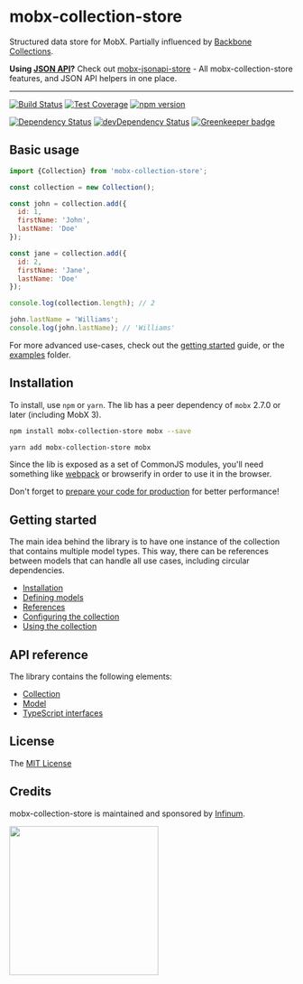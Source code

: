 # mobx-collection-store

Structured data store for MobX. Partially influenced by [Backbone Collections](http://backbonejs.org/#Collection).

**Using [JSON API](http://jsonapi.org/)?** Check out [mobx-jsonapi-store](https://github.com/infinum/mobx-jsonapi-store) - All mobx-collection-store features, and JSON API helpers in one place.

***

[![Build Status](https://travis-ci.org/infinum/mobx-collection-store.svg?branch=master)](https://travis-ci.org/infinum/mobx-collection-store)
[![Test Coverage](https://codeclimate.com/github/infinum/mobx-collection-store/badges/coverage.svg)](https://codeclimate.com/github/infinum/mobx-collection-store/coverage)
[![npm version](https://badge.fury.io/js/mobx-collection-store.svg)](https://badge.fury.io/js/mobx-collection-store)

[![Dependency Status](https://david-dm.org/infinum/mobx-collection-store.svg)](https://david-dm.org/infinum/mobx-collection-store)
[![devDependency Status](https://david-dm.org/infinum/mobx-collection-store/dev-status.svg)](https://david-dm.org/infinum/mobx-collection-store#info=devDependencies)
[![Greenkeeper badge](https://badges.greenkeeper.io/infinum/mobx-collection-store.svg)](https://greenkeeper.io/)

## Basic usage

```javascript
import {Collection} from 'mobx-collection-store';

const collection = new Collection();

const john = collection.add({
  id: 1,
  firstName: 'John',
  lastName: 'Doe'
});

const jane = collection.add({
  id: 2,
  firstName: 'Jane',
  lastName: 'Doe'
});

console.log(collection.length); // 2

john.lastName = 'Williams';
console.log(john.lastName); // 'Williams'
```

For more advanced use-cases, check out the [getting started](https://github.com/infinum/mobx-collection-store/wiki/Getting-started) guide, or the [examples](examples) folder.

## Installation

To install, use `npm` or `yarn`. The lib has a peer dependency of `mobx` 2.7.0 or later (including MobX 3).

```bash
npm install mobx-collection-store mobx --save
```

```bash
yarn add mobx-collection-store mobx
```

Since the lib is exposed as a set of CommonJS modules, you'll need something like [webpack](https://webpack.js.org/) or browserify in order to use it in the browser.

Don't forget to [prepare your code for production](https://webpack.js.org/guides/production/) for better performance!

## Getting started

The main idea behind the library is to have one instance of the collection that contains multiple model types. This way, there can be references between models that can handle all use cases, including circular dependencies.

* [Installation](https://github.com/infinum/mobx-collection-store/wiki/Installation)
* [Defining models](https://github.com/infinum/mobx-collection-store/wiki/Defining-models)
* [References](https://github.com/infinum/mobx-collection-store/wiki/References)
* [Configuring the collection](https://github.com/infinum/mobx-collection-store/wiki/Configuring-the-collection)
* [Using the collection](https://github.com/infinum/mobx-collection-store/wiki/Using-the-collection)

## API reference

The library contains the following elements:

* [Collection](https://github.com/infinum/mobx-collection-store/wiki/Collection)
* [Model](https://github.com/infinum/mobx-collection-store/wiki/Model)
* [TypeScript interfaces](https://github.com/infinum/mobx-collection-store/wiki/Interfaces)

## License

The [MIT License](LICENSE)

## Credits

mobx-collection-store is maintained and sponsored by
[Infinum](http://www.infinum.co).

<img src="https://infinum.co/infinum.png" width="264">
